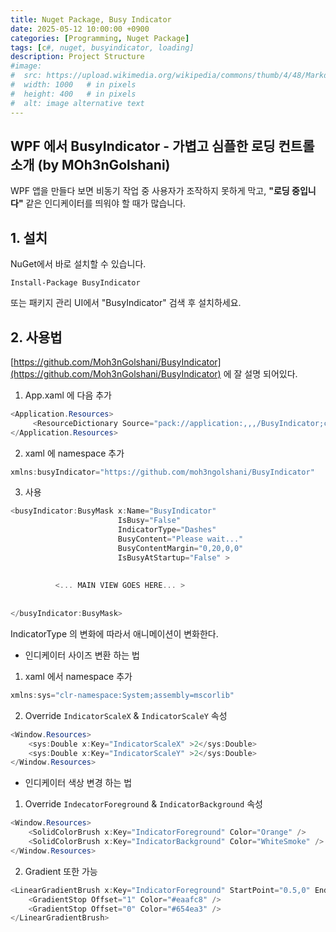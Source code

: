 ```yaml
---
title: Nuget Package, Busy Indicator
date: 2025-05-12 10:00:00 +0900
categories: [Programming, Nuget Package]
tags: [c#, nuget, busyindicator, loading]
description: Project Structure
#image:
#  src: https://upload.wikimedia.org/wikipedia/commons/thumb/4/48/Markdown-mark.svg/1200px-Markdown-mark.svg.png
#  width: 1000   # in pixels
#  height: 400   # in pixels
#  alt: image alternative text
---
```


## WPF 에서 BusyIndicator - 가볍고 심플한 로딩 컨트롤 소개 (by MOh3nGolshani)
WPF 앱을 만들다 보면 비동기 작업 중 사용자가 조작하지 못하게 막고, **"로딩 중입니다"** 같은 인디케이터를 띄워야 할 때가 많습니다.

## 1. 설치
NuGet에서 바로 설치할 수 있습니다.

```
Install-Package BusyIndicator
```

또는 패키지 관리 UI에서 "BusyIndicator" 검색 후 설치하세요.

## 2. 사용법
[https://github.com/Moh3nGolshani/BusyIndicator](https://github.com/Moh3nGolshani/BusyIndicator) 에 잘 설명 되어있다.

1. App.xaml 에 다음 추가

```cs
<Application.Resources>
     <ResourceDictionary Source="pack://application:,,,/BusyIndicator;component/Theme/Default.xaml"/>
</Application.Resources>
```

2. xaml 에 namespace 추가

```cs
xmlns:busyIndicator="https://github.com/moh3ngolshani/BusyIndicator"
```

3. 사용

```cs
<busyIndicator:BusyMask x:Name="BusyIndicator" 
                        IsBusy="False" 
                        IndicatorType="Dashes" 
                        BusyContent="Please wait..." 
                        BusyContentMargin="0,20,0,0" 
                        IsBusyAtStartup="False" >
         
         
          <... MAIN VIEW GOES HERE... >
         
         
</busyIndicator:BusyMask>
```

IndicatorType 의 변화에 따라서 애니메이션이 변화한다.

- 인디케이터 사이즈 변환 하는 법
1. xaml 에서 namespace 추가

```cs
xmlns:sys="clr-namespace:System;assembly=mscorlib"
```

2. Override ```IndicatorScaleX``` & ```IndicatorScaleY``` 속성

```cs
<Window.Resources>
    <sys:Double x:Key="IndicatorScaleX" >2</sys:Double>
    <sys:Double x:Key="IndicatorScaleY" >2</sys:Double>
</Window.Resources>
```

- 인디케이터 색상 변경 하는 법
1. Override ```IndecatorForeground``` & ```IndicatorBackground``` 속성

```cs
<Window.Resources>
    <SolidColorBrush x:Key="IndicatorForeground" Color="Orange" />
    <SolidColorBrush x:Key="IndicatorBackground" Color="WhiteSmoke" />
</Window.Resources>
```

2. Gradient 또한 가능

```cs
<LinearGradientBrush x:Key="IndicatorForeground" StartPoint="0.5,0" EndPoint="0.5,1">
    <GradientStop Offset="1" Color="#eaafc8" />
    <GradientStop Offset="0" Color="#654ea3" />
</LinearGradientBrush>
```
